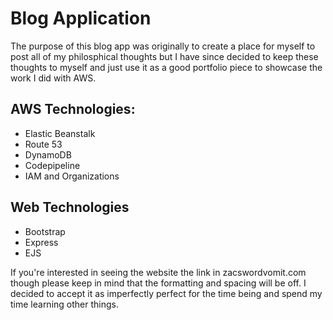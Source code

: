 # Blog Application

The purpose of this blog app was originally to create a place for myself to post all of my philosphical thoughts but I have since decided to keep these thoughts to myself and just use it as a good portfolio piece to showcase the work I did with AWS.

## AWS Technologies:
* Elastic Beanstalk
* Route 53
* DynamoDB
* Codepipeline
* IAM and Organizations

## Web Technologies
* Bootstrap
* Express
* EJS

If you're interested in seeing the website the link in zacswordvomit.com though please keep in mind that the formatting and spacing will be off. I decided to accept it as imperfectly perfect for the time being and spend my time learning other things.
